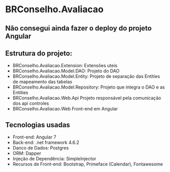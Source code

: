 # BRConselho.Avaliacao
## Não consegui ainda fazer o deploy do projeto Angular

## Estrutura do projeto:
* BRConselho.Avaliacao.Extension: Extensões uteis
* BRConselho.Avaliacao.Model.DAO:	Projeto do DAO
* BRConselho.Avaliacao.Model.Entity:	Projeto de separação das Entities de mapeamento das tabelas
* BRConselho.Avaliacao.Model.Repository: Projeto que integra o DAO e as Entities
* BRConselho.Avaliacao.Web.Api	Projeto responsável pela comunicação dos api controles
* BRConselho.Avaliacao.Web	Front-end em Angular

## Tecnologias usadas
* Front-end: Angular 7
* Back-end: .net framework 4.6.2
* Danco de Dados: Postgres
* ORM: Dapper
* Injeção de Dependência: SimpleInjector
* Recursos de Front-end: Bootstrap, Primeface (Calendar), Fontawesome
